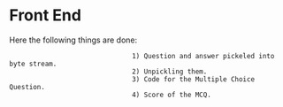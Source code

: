 # Front End

Here the following things are done: 
                                   
                                   1) Question and answer pickeled into byte stream.    
                                   2) Unpickling them. 
                                   3) Code for the Multiple Choice Question.
                                   4) Score of the MCQ.
                                  
